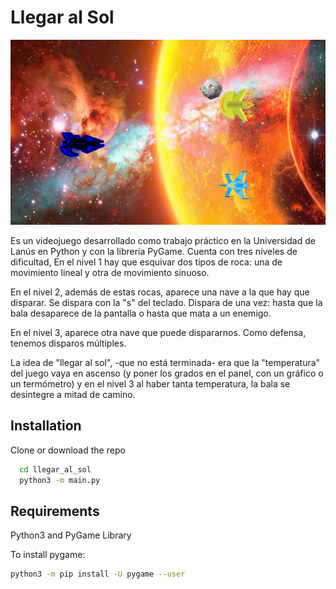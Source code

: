 
# Llegar al Sol 

![alt text](https://github.com/patricioarango/llegar_al_sol/blob/master/llegar_al_sol.png)

Es un videojuego desarrollado como trabajo práctico en la Universidad de Lanús en Python y con la librería PyGame. Cuenta con tres niveles de dificultad, En el nivel 1 hay que esquivar dos tipos de roca: una de movimiento lineal y otra de movimiento sinuoso.

En el nivel 2, además de estas rocas, aparece una nave a la que hay que disparar. Se dispara con la "s" del teclado. Dispara de una vez: hasta que la bala desaparece de la pantalla o hasta que mata a un enemigo. 

En el nivel 3, aparece otra nave que puede dispararnos. Como defensa, tenemos disparos múltiples. 

La idea de "llegar al sol", -que no está terminada- era que la "temperatura" del juego vaya en ascenso (y poner los grados en el panel, con un gráfico o un termómetro) y en el nivel 3 al haber tanta temperatura, la bala se desintegre a mitad de camino. 

## Installation

Clone or download the repo

```bash
  cd llegar_al_sol
  python3 -m main.py
```
    
## Requirements

Python3 and PyGame Library 

To install pygame:  

```bash
python3 -m pip install -U pygame --user
```